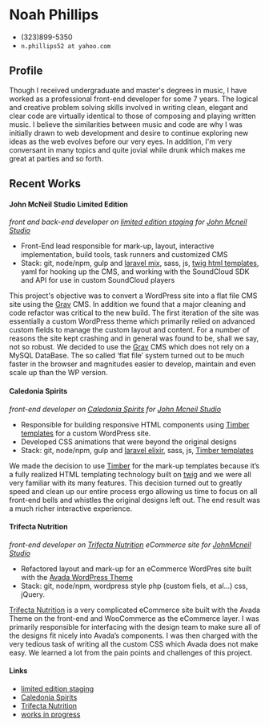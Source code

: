 # Noah Phillips

* (323)899-5350
* `n.phillips52 at yahoo.com`

## Profile

Though I received undergraduate and master's degrees in music, I have worked as a professional front-end developer for some 7 years.  The logical and creative problem solving skills involved in writing clean, elegant and clear code are virtually identical to those of composing and playing written music.  I believe the similarities between music and code are why I was initially drawn to web development and desire to continue exploring new ideas as the web evolves before our very eyes.  In addition, I'm very conversant in many topics and quite jovial while drunk which makes me great at parties and so forth.

## Recent Works

#### John McNeil Studio Limited Edition

*front and back-end developer on [limited edition staging](http://le-grav-test.jmsdevelop.com/) for [John Mcneil Studio](http://www.johnmcneilstudio.com)*

* Front-End lead responsible for mark-up, layout, interactive implementation, build tools, task runners and customized CMS
* Stack: git, node/npm, gulp and [laravel mix](https://github.com/JeffreyWay/laravel-mix), sass, js, [twig html templates](http://twig.sensiolabs.org/), yaml for hooking up the CMS, and working with the SoundCloud SDK and API for use in custom SoundCloud players

This project's objective was to convert a WordPress site into a flat file CMS site using the [Grav](https://getgrav.org/) CMS.  In addition we found that a major cleaning and code refactor was critical to the new build. The first iteration of the site was essentially a custom WordPress theme which primarily relied on advanced custom fields to manage the custom layout and content.  For a number of reasons the site kept crashing and in general was found to be, shall we say, not so robust.  We decided to use the [Grav](https://getgrav.org/) CMS which does not rely on a MySQL DataBase.  The so called ‘flat file’ system turned out to be much faster in the browser and magnitudes easier to develop, maintain and even scale up than the WP version.

#### Caledonia Spirits

*front-end developer on [Caledonia Spirits](http://caledoniaspirits.com/) for [John Mcneil Studio](http://www.johnmcneilstudio.com)*

* Responsible for building responsive HTML components using [Timber templates](https://github.com/timber/timber) for a custom WordPress site.
* Developed CSS animations that were beyond the original designs
* Stack: git, node/npm, gulp and [laravel elixir](https://github.com/laravel/elixir), sass, js, [Timber templates](https://github.com/timber/timber)

We made the decision to use [Timber](https://github.com/timber/timber) for the mark-up templates because it’s a fully realized HTML templating technology built on [twig](http://twig.sensiolabs.org/) and we were all very familiar with its many features.  This decision turned out to greatly speed and clean up our entire process ergo allowing us time to focus on all front-end bells and whistles the original designs left out.  The end result was a much richer interactive experience.

#### Trifecta Nutrition

*front-end developer on [Trifecta Nutrition](https://www.trifectanutrition.com/) eCommerce site for [JohnMcneil Studio](http://www.johnmcneilstudio.com)*

* Refactored layout and mark-up for an eCommerce WordPres site built with the [Avada WordPress Theme](https://avada.theme-fusion.com/)
* Stack: git, node/npm, wordpress style php (custom fiels, et al...) css, jQuery.

[Trifecta Nutrition](https://www.trifectanutrition.com/) is a very complicated eCommerce site built with the Avada Theme on the front-end and WooCommerce as the eCommerce layer.  I was primarily responsible for interfacing with the design team to make sure all of the designs fit nicely into Avada’s components.  I was then charged with the very tedious task of writing all the custom CSS which Avada does not make easy.  We learned a lot from the pain points and challenges of this project.


#### Links

* [limited edition staging](http://le-grav-test.jmsdevelop.com/)
* [Caledonia Spirits](http://caledoniaspirits.com/)
* [Trifecta Nutrition](https://www.trifectanutrition.com/)
* [works in progress](https://github.com/noahphillips)

